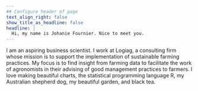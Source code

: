 ```yaml
---
## Configure header of page
text_align_right: false
show_title_as_headline: false
headline: |
  Hi, my name is Johanie Fournier. Nice to meet you.
---
```


<!-- this is a subheadline -->
  I am an aspiring business scientist. I work at Logiag, a consulting firm whose mission is to support the implementation of sustainable farming practices. My focus is to find insight from farming data to facilitate the work of agronomists in their advising of good management practices to farmers. I love making beautiful charts, the statistical programming language R, my Australian shepherd dog, my beautiful garden, and black tea.
